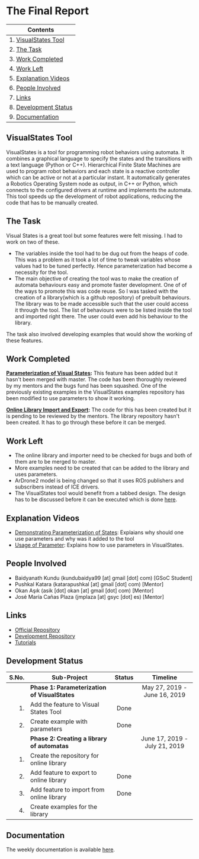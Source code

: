 # The Final Report

|Contents                                 |
|-----------------------------------------|
|1. [VisualStates Tool](#visualstates)    |
|2. [The Task](#task)                     |
|3. [Work Completed](#completed)          |
|4. [Work Left](#left)                    |
|5. [Explanation Videos](#videos)         |
|6. [People Involved](#people-involved)   |
|7. [Links](#links)                       |
|8. [Development Status](#status)         |
|9. [Documentation](#documentation)       |



<a name="visualstates"/>

## VisualStates Tool
VisualStates is a tool for programming robot behaviors using automata.
It combines a graphical language to specify the states and the transitions
with a text language (Python or C++). Hierarchical Finite State Machines
are used to program robot behaviors and each state is a reactive controller
which can be active or not at a particular instant. It automatically
generates a Robotics Operating System node as output, in C++ or Python, 
which connects to the configured drivers at runtime and implements the automata. 
This tool speeds up the development of robot applications, reducing the code 
that has to be manually created.

<a name="task"/>

## The Task
Visual States is a great tool but some features were felt missing. I had to work on two of these.

- The variables inside the tool had to be dug out from the heaps of code. 
This was a problem as it took a lot of time to tweak variables whose values had to be tuned perfectly.
Hence parameterization had become a necessity for the tool.
- The main objective of creating the tool was to make the creation of automata behaviours easy 
and promote faster development. One of of the ways to promote this was code reuse. So I was tasked with the
creation of a library(which is a github repository) of prebuilt behaviours. The library was to be made accessible such that the user could access it 
through the tool. The list of behaviours were to be listed inside the tool and imported right there. The user could even
add his behaviour to the library.

The task also involved developing examples that would show the working of these features.

<a name="completed"/>

## Work Completed
**[Parameterization of Visual States](https://github.com/TheRoboticsClub/colab-gsoc2019-Baidyanath_Kundu/pull/1):**
This feature has been added but it hasn't been merged with master. The code has been thoroughly reviewed by my mentors
and the bugs fund has been squashed. One of the previously existing examples in the VisualStates examples 
repository has been modified to use parameters to show it working.

**[Online Library Import and Export](https://github.com/TheRoboticsClub/colab-gsoc2019-Baidyanath_Kundu/pull/5):**
The code for this has been created but it is pending to be reviewed by the mentors. The library repository 
hasn't been created. It has to go through these before it can be merged. 

<a name="left"/>

## Work Left
- The online library and importer need to be checked for bugs and both of them are to be merged to master.
- More examples need to be created that can be added to the library and uses parameters.
- ArDrone2 model is being changed so that it uses ROS publishers and subscribers instead of ICE drivers.
- The VisualStates tool would benefit from a tabbed design. The design has to be discussed before it can be executed
which is done [here](https://github.com/JdeRobot/VisualStates/issues/120).

## Explanation Videos
- [Demonstrating Parameterization of States](https://www.youtube.com/watch?v=cRWVHkjcYvw): Explaians why should 
one use parameters and why was it added to the tool
- [Usage of Parameter](https://drive.google.com/file/d/1nuJuUHtd9Fs08b9c9AcmKaN3_HClEmUg/view?usp=sharing): Explains how to use parameters in VisualStates.

<a name="people-involved"/>

## People Involved
- Baidyanath Kundu (kundubaidya99 [at] gmail [dot] com) [GSoC Student]
- Pushkal Katara (katarapushkal [at] gmail [dot] com) [Mentor]
- Okan Aşık (asik [dot] okan [at] gmail [dot] com) [Mentor]
- José María Cañas Plaza (jmplaza [at] gsyc [dot] es) [Mentor]

<a name="links"/>

## Links
- [Official Repository](https://github.com/JdeRobot/VisualStates)
- [Development Repository](https://github.com/TheRoboticsClub/colab-gsoc2019-Baidyanath_Kundu)
- [Tutorials](http://jderobot.org/Tutorials#VisualStates_tool)

<a name="status"/>

## Development Status

|S.No.| Sub-Project                                 | Status | Timeline                    |
|----:|---------------------------------------------|:------:|:---------------------------:|
|     |**Phase 1: Parameterization of VisualStates**|        |May 27, 2019 - June 16, 2019 |
|1.   |Add the feature to Visual States Tool        | Done   |                             |
|2.   |Create example with parameters               | Done   |                             |
|     |**Phase 2: Creating a library of automatas** |        |June 17, 2019 - July 21, 2019|
|1.   |Create the repository for online library     |        |                             |
|2.   |Add feature to export to online library      | Done   |                             |
|3.   |Add feature to import from online library    | Done   |                             |
|4.   |Create examples for the library              |        |                             |

<a name="documentation"/>

## Documentation
The weekly documentation is available [here](https://theroboticsclub.github.io/colab-gsoc2019-Baidyanath_Kundu/).